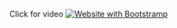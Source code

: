 Click for video
[![Website with Bootstramp ](video_resmi.png)](https://www.loom.com/share/bca9e21ad9dc45e3a8d1c00b9a1387ef?sid=0ed183f8-12ef-4c26-be74-46b081a76c66)
